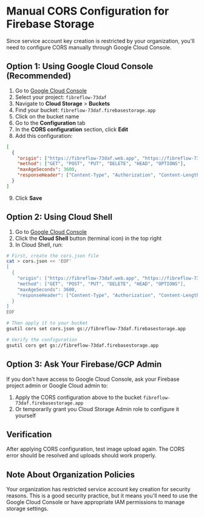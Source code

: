 # Manual CORS Configuration for Firebase Storage

Since service account key creation is restricted by your organization, you'll need to configure CORS manually through Google Cloud Console.

## Option 1: Using Google Cloud Console (Recommended)

1. Go to [Google Cloud Console](https://console.cloud.google.com)
2. Select your project: `fibreflow-73daf`
3. Navigate to **Cloud Storage** > **Buckets**
4. Find your bucket: `fibreflow-73daf.firebasestorage.app`
5. Click on the bucket name
6. Go to the **Configuration** tab
7. In the **CORS configuration** section, click **Edit**
8. Add this configuration:

```json
[
  {
    "origin": ["https://fibreflow-73daf.web.app", "https://fibreflow-73daf.firebaseapp.com", "http://localhost:4200"],
    "method": ["GET", "POST", "PUT", "DELETE", "HEAD", "OPTIONS"],
    "maxAgeSeconds": 3600,
    "responseHeader": ["Content-Type", "Authorization", "Content-Length", "User-Agent", "x-goog-resumable"]
  }
]
```

9. Click **Save**

## Option 2: Using Cloud Shell

1. Go to [Google Cloud Console](https://console.cloud.google.com)
2. Click the **Cloud Shell** button (terminal icon) in the top right
3. In Cloud Shell, run:

```bash
# First, create the cors.json file
cat > cors.json << 'EOF'
[
  {
    "origin": ["https://fibreflow-73daf.web.app", "https://fibreflow-73daf.firebaseapp.com", "http://localhost:4200"],
    "method": ["GET", "POST", "PUT", "DELETE", "HEAD", "OPTIONS"],
    "maxAgeSeconds": 3600,
    "responseHeader": ["Content-Type", "Authorization", "Content-Length", "User-Agent", "x-goog-resumable"]
  }
]
EOF

# Then apply it to your bucket
gsutil cors set cors.json gs://fibreflow-73daf.firebasestorage.app

# Verify the configuration
gsutil cors get gs://fibreflow-73daf.firebasestorage.app
```

## Option 3: Ask Your Firebase/GCP Admin

If you don't have access to Google Cloud Console, ask your Firebase project admin or Google Cloud admin to:

1. Apply the CORS configuration above to the bucket `fibreflow-73daf.firebasestorage.app`
2. Or temporarily grant you Cloud Storage Admin role to configure it yourself

## Verification

After applying CORS configuration, test image upload again. The CORS error should be resolved and uploads should work properly.

## Note About Organization Policies

Your organization has restricted service account key creation for security reasons. This is a good security practice, but it means you'll need to use the Google Cloud Console or have appropriate IAM permissions to manage storage settings.